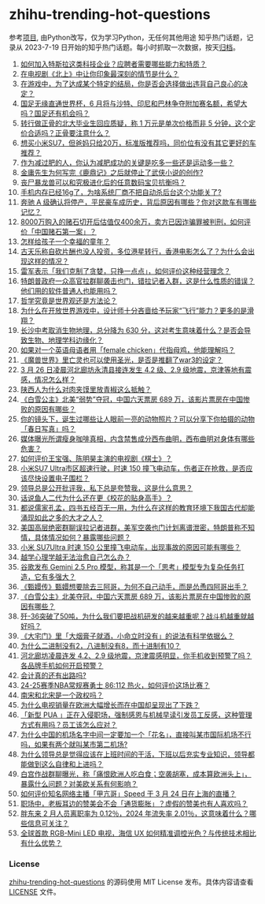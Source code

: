 # zhihu-trending-hot-questions
参考[项目](https://github.com/justjavac/zhihu-trending-hot-questions), 由Python改写，仅为学习Python，无任何其他用途
知乎热门话题，记录从 2023-7-19
日开始的知乎热门话题。每小时抓取一次数据，按天[归档](./data)。
<!-- BEGIN -->
<!-- 最后更新时间 2025-03-26 04:27:45.758764 -->
1. [如何加入特斯拉这类科技企业？应聘者需要哪些能力和特质？](https://www.zhihu.com/question/14940891388)
1. [在电视剧《北上》中让你印象最深刻的情节是什么？](https://www.zhihu.com/question/13981097300)
1. [在游戏中，为了达成某个特定的结局，你是否会选择做出违背自己良心的决定？](https://www.zhihu.com/question/15291530356)
1. [国足无缘直通世界杯，6 月将与沙特、印尼和巴林争夺附加赛名额，希望大吗？国足还有机会吗？](https://www.zhihu.com/question/15724342094)
1. [转行做正骨的北大毕业生回应质疑，称 1 万元是单次价格而非 5 分钟，这个定价合适吗？正骨要注意什么？](https://www.zhihu.com/question/15648113214)
1. [想买小米SU7，但爸妈只给20万，标准版推荐吗，同价位有没有其它更好的车推荐？](https://www.zhihu.com/question/15173710644)
1. [作为减过肥的人，你认为减肥成功的关键是吃多一些还是运动多一些？](https://www.zhihu.com/question/15355467058)
1. [金庸先生为何写完《鹿鼎记》之后就停止了武侠小说的创作?](https://www.zhihu.com/question/13772372954)
1. [丧尸暴龙兽可以和究极进化后的任意数码宝贝抗衡吗？](https://www.zhihu.com/question/290653062)
1. [手机内存已经16g了，为啥系统厂商不把自动杀后台这个功能关了?](https://www.zhihu.com/question/655332513)
1. [奔驰 A 级确认将停产，平民豪车成历史，背后原因有哪些？你对这款车有哪些记忆？](https://www.zhihu.com/question/15694904187)
1. [8000万购入的赌石切开后估值仅400余万，卖方已因诈骗罪被判刑，如何评价「中国赌石第一案」？](https://www.zhihu.com/question/15463157255)
1. [怎样给孩子一个幸福的童年？](https://www.zhihu.com/question/2741666787)
1. [古天乐称自砍片酬也没人投资，多位港星转行，香港电影怎么了？为什么会出现这样的情况？](https://www.zhihu.com/question/15699545414)
1. [雷军表示「我们克制了贪婪，只挣一点点」，如何评价这种经营理念？](https://www.zhihu.com/question/15707486405)
1. [特朗普政府一众高官拉群聊袭击也门，错拉记者入群，这是什么性质的错误？他们用的软件普通人也能用吗？](https://www.zhihu.com/question/15694269994)
1. [哲学究竟是世界观还是方法论？](https://www.zhihu.com/question/7196425901)
1. [为什么在开放世界游戏中，设计师十分吝啬给予玩家“飞行”能力？更多的是滑翔？](https://www.zhihu.com/question/15312235390)
1. [长沙中考取消生物地理，总分降为 630 分，这对考生意味着什么？是否会导致生物、地理学科边缘化？](https://www.zhihu.com/question/15667331889)
1. [如果对一个英语母语者用「female chicken」代指母鸡，他能理解吗？](https://www.zhihu.com/question/15358806151)
1. [《魔兽世界》里亡灵也可以使用圣光，是否是推翻了war3的设定？](https://www.zhihu.com/question/47718463)
1. [3 月 26 日凌晨河北廊坊永清县接连发生 4.2 级、2.9 级地震，京津等地有震感，情况怎么样？](https://www.zhihu.com/question/15731616529)
1. [陕西人为什么对肉夹馍里放青椒这么抵触？](https://www.zhihu.com/question/658293593)
1. [《白雪公主》北美“弱势”夺冠，中国六天票房 689 万，该影片票房在中国惨败的原因有哪些？](https://www.zhihu.com/question/15648454792)
1. [你的镜头下，诞生过哪些让人眼前一亮的动物照片？可以分享下你拍摄的动物「春日写真」吗？](https://www.zhihu.com/question/14743820551)
1. [媒体曝光所谓瘦身咖啡真相，内含禁售成分西布曲明，西布曲明对身体有哪些危害？](https://www.zhihu.com/question/15694367340)
1. [如何评价王宝强、陈明昊主演的电视剧《棋士》？](https://www.zhihu.com/question/8787200820)
1. [小米SU7 Ultra市区超速行驶，时速 150 撞飞电动车，伤者正在抢救，是否应该尽快设置电子围栏？](https://www.zhihu.com/question/1887562543553290898)
1. [领导总是公开批评我，私下总是夸赞我，这是什么意思？](https://www.zhihu.com/question/14620432955)
1. [话说鱼人二代为什么还在更《校花的贴身高手》？](https://www.zhihu.com/question/15451038120)
1. [都说儒家孔孟，四书五经百无一用，为什么在这样的教育环境下我国古代却能涌现如此之多的大才之人？](https://www.zhihu.com/question/15404841019)
1. [美国高层绝密群聊误拉记者进群，美军空袭也门计划离谱泄密，特朗普称不知情，具体情况如何？暴露哪些问题？](https://www.zhihu.com/question/15705378185)
1. [小米 SU7Ultra 时速 150 公里撞飞电动车，出现事故的原因可能有哪些？](https://www.zhihu.com/question/15695983678)
1. [越学心理学越无法治愈自己怎么办？](https://www.zhihu.com/question/1887073381083486164)
1. [谷歌发布 Gemini 2.5 Pro 模型，称其是一个「思考」模型专为复杂任务打造，它有多强大？](https://www.zhihu.com/question/1888047341669429778)
1. [《甄嬛传》甄嬛想要除去三阿哥，为何不自己动手，而是怂恿四阿哥出手？](https://www.zhihu.com/question/15451206184)
1. [《白雪公主》北美夺冠，中国六天票房 689 万，该影片票房在中国惨败的原因有哪些？](https://www.zhihu.com/question/15648454792)
1. [歼-36突破了50吨，为什么我们要把战机研发的越来越重呢？战斗机越重就越好吗？](https://www.zhihu.com/question/15522268602)
1. [《大宅门》里「大烟膏子就酒，小命立时没有」的说法有科学依据么？](https://www.zhihu.com/question/263740204)
1. [为什么二进制没有2，八进制没有8，而十进制有10？](https://www.zhihu.com/question/15262848006)
1. [河北廊坊凌晨连发 4.2、2.9 级地震，京津震感明显，你手机收到预警了吗？各品牌手机如何开启预警？](https://www.zhihu.com/question/15735586505)
1. [会计真的还有出路吗?](https://www.zhihu.com/question/656962932)
1. [24-25赛季NBA常规赛勇士 86:112 热火，如何评价这场比赛？](https://www.zhihu.com/question/15735324152)
1. [南宋和北宋是一个政权吗？](https://www.zhihu.com/question/410365512)
1. [为什么电视销量在欧洲大幅增长而在中国却呈现出了下跌？](https://www.zhihu.com/question/14534425208)
1. [「新型 PUA 」正在入侵职场，强制感恩与机械早读引发员工反感，这种管理方式有用吗？员工该怎么应对？](https://www.zhihu.com/question/15705317915)
1. [为什么中国的机场名字中间一定要加一个「花名」，直接叫某市国际机场不行吗，如果有两个就叫某市第二机场?](https://www.zhihu.com/question/1887557709508898967)
1. [为什么领导总是觉得应该在上班时间的干活，下班以后充实专业知识，领导都能做到这么自律和上进吗？](https://www.zhihu.com/question/14977775768)
1. [白宫作战群聊曝光，称「痛恨欧洲人吃白食；空袭胡塞，成本算欧洲头上」，暴露什么问题？对美欧关系有何影响？](https://www.zhihu.com/question/1887919292927931081)
1. [如何评价知名网络主播「甲亢哥」Speed 于 3 月 24 日在上海的直播？](https://www.zhihu.com/question/1887559069914624639)
1. [职场中，老板耳边的赞美会不会「通货膨胀」？虚假的赞美也有人喜欢吗？](https://www.zhihu.com/question/15667162221)
1. [胖东来 2 月人员离职率为 0.12％，2024 年流失率 2.01％，这意味着什么？哪些信息可关注？](https://www.zhihu.com/question/15709789812)
1. [全球首款 RGB-Mini LED 电视，海信 UX 如何精准调控光色？与传统技术相比有什么优势？](https://www.zhihu.com/question/15654920482)
<!-- END -->
### License
[zhihu-trending-hot-questions](https://github.com/yaogengzhu/zhihu-trending-hot-questions)
的源码使用 MIT License 发布。具体内容请查看 [LICENSE](./LICENSE) 文件。
